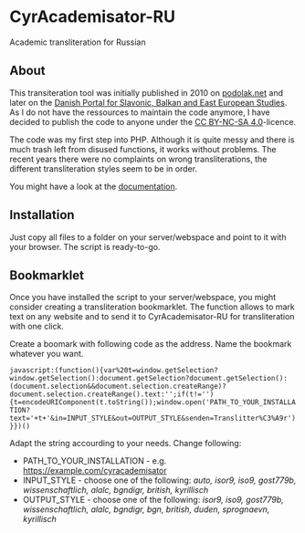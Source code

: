 # CyrAcademisator-RU
Academic transliteration for Russian

## About
This transiteration tool was initially published in 2010 on [podolak.net](https://podolak.net/en/transliteration/russian) and later on the [Danish Portal for Slavonic, Balkan and East European Studies](https://oesteuropastudier.dk/en/tools/transliteration/russian). As I do not have the ressources to maintain the code anymore, I have decided to publish the code to anyone under the [CC BY-NC-SA 4.0](https://github.com/pod-o-mart/CyrAcademisator-RU/blob/main/LICENCE.md)-licence.

The code was my first step into PHP. Although it is quite messy and there is much trash left from disused functions, it works without problems. The recent years there were no complaints on wrong transliterations, the different transliteration styles seem to be in order.

You might have a look at the [documentation](https://pod-o-mart.github.io/CyrAcademisator-RU/documentation/english.html).

## Installation
Just copy all files to a folder on your server/webspace and point to it with your browser. The script is ready-to-go.

## Bookmarklet
Once you have installed the script to your server/webspace, you might consider creating a transliteration bookmarklet. The function allows to mark text on any website and to send it to CyrAcademisator-RU for transliteration with one click. 

Create a boomark with following code as the address. Name the bookmark whatever you want.

`javascript:(function(){var%20t=window.getSelection?window.getSelection():document.getSelection?document.getSelection():(document.selection&&document.selection.createRange)?document.selection.createRange().text:'';if(t!=''){t=encodeURIComponent(t.toString());window.open('PATH_TO_YOUR_INSTALLATION?text='+t+'&in=INPUT_STYLE&out=OUTPUT_STYLE&senden=Translitter%C3%A9r')}})()`

Adapt the string accourding to your needs. Change following:
- PATH_TO_YOUR_INSTALLATION - e.g. https://example.com/cyracademisator
- INPUT_STYLE - choose one of the following: *auto, isor9, iso9, gost779b, wissenschaftlich, alalc, bgndigr, british, kyrillisch*
- OUTPUT_STYLE - choose one of the following: *isor9, iso9, gost779b, wissenschaftlich, alalc, bgndigr, bgn, british, duden, sprognaevn, kyrillisch*
